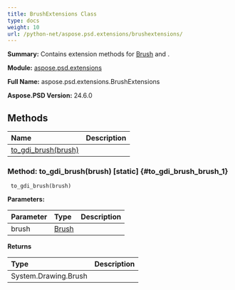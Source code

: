 ```yaml
---
title: BrushExtensions Class
type: docs
weight: 10
url: /python-net/aspose.psd.extensions/brushextensions/
---
```


**Summary:** Contains extension methods for [Brush](/psd/python-net/aspose.psd/brush/) and .

**Module:** [aspose.psd.extensions](/psd/python-net/aspose.psd.extensions/)

**Full Name:** aspose.psd.extensions.BrushExtensions

**Aspose.PSD Version:** 24.6.0

## **Methods**
| **Name** | **Description** |
| :- | :- |
| [to_gdi_brush(brush)](#to_gdi_brush_brush_1) |    |


### Method: to_gdi_brush(brush)  [static] {#to_gdi_brush_brush_1}


```
 to_gdi_brush(brush) 
```

  

**Parameters:**

| Parameter | Type | Description |
| :- | :- | :- |
| brush | [Brush](/psd/python-net/aspose.psd/brush) |  |

**Returns**

| Type | Description |
| :- | :- |
| System.Drawing.Brush |  |


